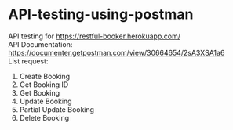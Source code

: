 # API-testing-using-postman
API testing for https://restful-booker.herokuapp.com/ <br />
API Documentation: https://documenter.getpostman.com/view/30664654/2sA3XSA1a6
 <br />List request: <br />
1. Create Booking  <br />
2. Get Booking ID  <br />
3. Get Booking  <br />
4. Update Booking  <br />
5. Partial Update Booking  <br />
6. Delete Booking
